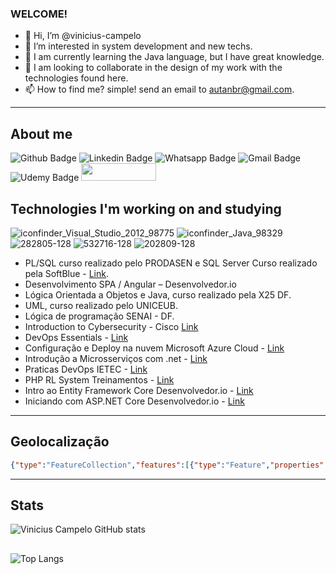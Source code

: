 
### WELCOME!

- 👋 Hi, I’m @vinicius-campelo
- 👀 I’m interested in system development and new techs.
- 🌱 I am currently learning the Java language, but I have great knowledge.
- 💞️ I am looking to collaborate in the design of my work with the technologies found here.
- 📫 How to find me? simple! send an email to autanbr@gmail.com.

---
## About me 
![Github Badge](https://img.shields.io/badge/GitHub%20Pages-222222?style=for-the-badge&logo=GitHub%20Pages&logoColor=white&link=https://vinicius-campelo.github.io)
![Linkedin Badge](https://img.shields.io/badge/LinkedIn-0077B5?style=for-the-badge&logo=linkedin&logoColor=white&link=https://www.linkedin.com/feed/)
![Whatsapp Badge](https://img.shields.io/badge/WhatsApp-25D366?style=for-the-badge&logo=whatsapp&logoColor=white&link=https://wa.me/5561998035237?text=Ola!)
![Gmail Badge](https://img.shields.io/badge/Gmail-D14836?style=for-the-badge&logo=gmail&logoColor=white&link=mailto:autanbr@gmail.com)
![Udemy Badge](https://img.shields.io/badge/Udemy-EC5252?style=for-the-badge&logo=Udemy&logoColor=white&link=https://www.udemy.com/user/5692d86b-a52a-4fcf-ad7c-419f531b46c4/)
<img width="120px" height="28px" src="https://komarev.com/ghpvc/?username=vinicius-campelo&style=flat-square&color=blue" alt=""/>


## Technologies I'm working on and studying
![iconfinder_Visual_Studio_2012_98775](https://user-images.githubusercontent.com/74797865/112765408-6e8cc700-8fe3-11eb-8e00-09ee961521c0.png)
![iconfinder_Java_98329](https://user-images.githubusercontent.com/74797865/112765799-3be3ce00-8fe5-11eb-845d-281e808c5dd3.png)
![282805-128](https://user-images.githubusercontent.com/74797865/112765899-bc0a3380-8fe5-11eb-8c9f-d47d02190571.png)
![532716-128](https://user-images.githubusercontent.com/74797865/112766178-f2947e00-8fe6-11eb-8e5a-1384059cdf7c.png)
![202809-128](https://user-images.githubusercontent.com/74797865/112766582-d691dc00-8fe8-11eb-991f-3afeef01ea89.png)






- PL/SQL curso realizado pelo PRODASEN e SQL Server Curso realizado pela SoftBlue - [Link](https://github.com/vinicius-campelo/docs-tecnicos/blob/main/0404522CE051.pdf).    
- Desenvolvimento SPA / Angular – Desenvolvedor.io                                    
- Lógica Orientada a Objetos e Java, curso realizado pela X25 DF.                     
- UML, curso realizado pelo UNICEUB.                                                  
- Lógica de programação SENAI - DF.
- Introduction to Cybersecurity - Cisco [Link](https://github.com/vinicius-campelo/docs-tecnicos/blob/main/cisco.pdf)
- DevOps Essentials - [Link](https://aia.4linux.com.br/admin/tool/certificate/view.php?code=6248284848VM)
- Configuração e Deploy na nuvem Microsoft Azure Cloud - [Link](https://certificates.digitalinnovation.one/A232720A)
- Introdução a Microsserviços com .net - [Link](https://certificates.digitalinnovation.one/AAC50B57)
- Praticas DevOps IETEC - [Link](https://github.com/vinicius-campelo/docs-tecnicos/blob/main/Clique_aqui_para_emitir_o_seu_certificado.pdf)
- PHP RL System Treinamentos - [Link](https://github.com/vinicius-campelo/docs-tecnicos/blob/main/certficados_php.pdf)
- Intro ao Entity Framework Core Desenvolvedor.io - [Link](https://desenvolvedor.io/certificado/f5991e10-bdb8-4d50-849a-cc117cb928ca)
- Iniciando com ASP.NET Core Desenvolvedor.io - [Link](https://desenvolvedor.io/certificado/d9398b45-5e42-41a7-8a96-07223cff1cf7)
---

## Geolocalização
```geojson
{"type":"FeatureCollection","features":[{"type":"Feature","properties":{},"geometry":{"coordinates":[[[-48.055758424160246,-16.03927114036118],[-48.05553942428904,-16.03820066549298],[-48.05534101089387,-16.036643352094544],[-48.05509300679262,-16.03462519799008],[-48.05530795463764,-16.034053114832773],[-48.05613467712061,-16.033338008579065],[-48.055930876913465,-16.03307919551635],[-48.05494627518124,-16.033776433853532],[-48.04831386829534,-16.023965336943903],[-48.04738965754967,-16.022398786860265],[-48.04726883666734,-16.019184192519617],[-48.04720875466313,-16.01597225578749],[-48.046901131989415,-16.010562175910238],[-48.04665517167422,-16.00598574689218],[-48.05067785874735,-16.003494076443445],[-48.05308807571038,-16.00224730775591],[-48.05296502435226,-15.996721606104416],[-48.052903407331684,-15.994761573348313],[-48.061584155508854,-15.999159027333718],[-48.06660628169922,-16.001642776011522],[-48.06869883427839,-16.00265725602739],[-48.06942668010606,-16.002849663924167],[-48.07004534782527,-16.002534826153394],[-48.07122809493481,-16.001800202758034],[-48.07231986149799,-16.001222996767083],[-48.07319327474838,-16.001380416747708],[-48.079179809080955,-16.004283926444288],[-48.081690872176154,-16.005350865317936],[-48.08234593211367,-16.00608547565585],[-48.08300099205215,-16.00578813370126],[-48.08371064031769,-16.005490791304993],[-48.085421074600106,-16.006155438404264],[-48.08563942791292,-16.006522742431017],[-48.08556664347532,-16.00689004578308],[-48.085111740740956,-16.007327310796697],[-48.08416554305296,-16.007799555936685],[-48.083747032536934,-16.00813187592125],[-48.08349228700578,-16.00863910009437],[-48.08351048049897,-16.009733420326995],[-48.08354687271827,-16.01158739101122],[-48.082819028342186,-16.011657351832085],[-48.08285877596964,-16.0167594684023],[-48.0880936032745,-16.025209997655168],[-48.083938403812766,-16.027754707426098],[-48.07345978394844,-16.03406321649088],[-48.063526298710826,-16.040369708204523],[-48.06021493615589,-16.04216367320386],[-48.05774406011284,-16.0418761673633],[-48.055758424160246,-16.03927114036118]]],"type":"Polygon","bbox":[-48.0880936032745,-16.04216367320386,-48.04665517167422,-15.994761573348313]},"id":0},{"type":"Feature","properties":{"marker-color":"#6087fb","marker-size":"medium","marker-symbol":"circle"},"geometry":{"coordinates":[-48.07662217049656,-16.021788602076825],"type":"Point","bbox":[-48.07662217049656,-16.021788602076825,-48.07662217049656,-16.021788602076825]},"id":1},{"type":"Feature","properties":{"WIKI SISTEMAS":""},"geometry":{"coordinates":[-49.26493767683439,-16.69685711677701],"type":"Point"},"id":2},{"type":"Feature","properties":{},"geometry":{"type":"Polygon","coordinates":[[[-49.26506962119612,-16.695892363299787],[-49.26517379085092,-16.695897265061483],[-49.265276957310924,-16.695911923140663],[-49.265378127042,-16.69593619637424],[-49.26547632573844,-16.695969851001323],[-49.26557060770548,-16.696012562914298],[-49.265660064966376,-16.696063920780016],[-49.26574383600634,-16.696123430000917],[-49.2658211140691,-16.69619051747799],[-49.265891154926244,-16.696264537129785],[-49.265953284044464,-16.696344776114202],[-49.26600690308173,-16.696430461693293],[-49.26605149564988,-16.696520768674837],[-49.266086632287966,-16.69661482735916],[-49.2661119745986,-16.696711731914565],[-49.26612727850737,-16.696810549100825],[-49.26613239661397,-16.696910327256642],[-49.26612727961232,-16.697010105464578],[-49.266111976766055,-16.697108922805196],[-49.26608663543462,-16.697205827611267],[-49.26605149965481,-16.697299886632923],[-49.26600690779102,-16.697390194025512],[-49.26595328927715,-16.697475880073558],[-49.26589116048124,-16.697556119566826],[-49.26582111973292,-16.697630139747805],[-49.265743841561324,-16.69769722775406],[-49.26566007019906,-16.697756737483807],[-49.26557061241478,-16.69780809581849],[-49.265476329743365,-16.69785080814251],[-49.26537813018865,-16.697884463106924],[-49.26527695947837,-16.69790873659116],[-49.26517379195588,-16.697923394824702],[-49.26506962119612,-16.697928296638516],[-49.264965450436364,-16.697923394824702],[-49.26486228291387,-16.69790873659116],[-49.264761112203594,-16.697884463106924],[-49.26466291264888,-16.69785080814251],[-49.26456862997747,-16.69780809581849],[-49.26447917219318,-16.697756737483807],[-49.26439540083091,-16.69769722775406],[-49.264318122659326,-16.697630139747805],[-49.264248081911006,-16.697556119566826],[-49.264185953115096,-16.697475880073558],[-49.264132334601214,-16.697390194025512],[-49.26408774273743,-16.697299886632923],[-49.26405260695763,-16.697205827611267],[-49.26402726562619,-16.697108922805196],[-49.26401196277992,-16.697010105464578],[-49.264006845778276,-16.696910327256642],[-49.264011963884876,-16.696810549100825],[-49.264027267793644,-16.696711731914565],[-49.26405261010428,-16.69661482735916],[-49.264087746742355,-16.696520768674837],[-49.264132339310514,-16.696430461693293],[-49.26418595834778,-16.696344776114202],[-49.264248087466,-16.696264537129785],[-49.26431812832314,-16.69619051747799],[-49.2643954063859,-16.696123430000917],[-49.26447917742587,-16.696063920780016],[-49.26456863468676,-16.696012562914298],[-49.264662916653805,-16.695969851001323],[-49.26476111535025,-16.69593619637424],[-49.26486228508132,-16.695911923140663],[-49.264965451541315,-16.695897265061483],[-49.26506962119612,-16.695892363299787]]]}}],"bbox":[-48.0880936032745,-16.04216367320386,-48.04665517167422,-15.994761573348313]}
```
---
## Stats
![Vinicius Campelo GitHub stats](https://github-readme-stats.vercel.app/api?username=vinicius-campelo&show_icons=true&theme=radical)
##
![Top Langs](https://github-readme-stats.vercel.app/api/top-langs/?username=vinicius-campelo&theme=tokyonight)


<!---
vinicius-campelo/vinicius-campelo is a ✨ special ✨ repository because its `README.md` (this file) appears on your GitHub profile.
You can click the Preview link to take a look at your changes.
--->
